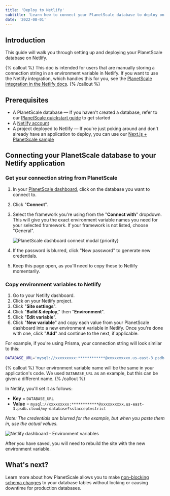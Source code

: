 ```yaml
---
title: 'Deploy to Netlify'
subtitle: 'Learn how to connect your PlanetScale database to deploy on Netlify'
date: '2022-08-01'
---
```


## Introduction

This guide will walk you through setting up and deploying your PlanetScale database on Netlify.

{% callout %}
This doc is intended for users that are manually storing a connection string in an environment variable in Netlify. If you want to use the Netlify integration, which handles this for you, see the [PlanetScale integration in the Netlify docs](https://docs.netlify.com/integrations/planetscale-integration).
{% /callout %}

## Prerequisites

- A PlanetScale database &mdash; If you haven't created a database, refer to our [PlanetScale quickstart guide](/docs/tutorials/planetscale-quick-start-guide) to get started
- A [Netlify account](https://netlify.com/)
- A project deployed to Netlify &mdash; If you're just poking around and don't already have an application to deploy, you can use our [Next.js + PlanetScale sample](/docs/tutorials/connect-nextjs-app)

## Connecting your PlanetScale database to your Netlify application

### Get your connection string from PlanetScale

1. In your [PlanetScale dashboard](https://app.planetscale.com), click on the database you want to connect to.
2. Click "**Connect**".
3. Select the framework you're using from the "**Connect with**" dropdown. This will give you the exact environment variable names you need for your selected framework. If your framework is not listed, choose "General".

   ![PlanetScale dashboard connect modal {priority}](/assets/docs/tutorials/deploy-to-netlify/prisma-2.png)

4. If the password is blurred, click "New password" to generate new credentials.
5. Keep this page open, as you'll need to copy these to Netlify momentarily.

### Copy environment variables to Netlify

1. Go to your Netlify dashboard.
2. Click on your Netlify project.
3. Click "**Site settings**".
4. Click "**Build & deploy**," then "**Environment**".
5. Click "**Edit variable**".
6. Click "**New variable**" and copy each value from your PlanetScale dashboard into a new environment variable in Netlify. Once you're done with one, click "**Add**" and continue to the next, if applicable.

For example, if you're using Prisma, your connection string will look similar to this:

```bash
DATABASE_URL='mysql://xxxxxxxxx:************@xxxxxxxxxx.us-east-3.psdb.cloud/my-database?sslaccept=strict'
```

{% callout %}
Your environment variable name will be the same in your application's code. We used `DATABASE_URL` as an example, but this can be given a different name.
{% /callout %}

In Netlify, you'll set it as follows:

- **Key** = `DATABASE_URL`
- **Value** = `mysql://xxxxxxxxx:************@xxxxxxxxxx.us-east-3.psdb.cloud/my-database?sslaccept=strict`

_Note: The credentials are blurred for the example, but when you paste them in, use the actual values._

![Netlify dashboard - Environment variables](/assets/docs/tutorials/deploy-to-netlify/environment-variables.png)

After you have saved, you will need to rebuild the site with the new environment variable.

## What's next?

Learn more about how PlanetScale allows you to make [non-blocking schema changes](/docs/concepts/nonblocking-schema-changes) to your database tables without locking or causing downtime for production databases.
